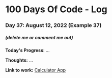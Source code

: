 # 100 Days Of Code - Log

### Day 37: August 12, 2022 (Example 37)
##### (delete me or comment me out)

**Today's Progress**: ...

**Thoughts:** ...

**Link to work:** [Calculator App](https://github.com/username/reponame)
